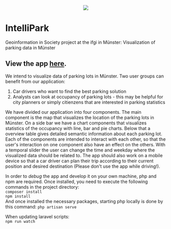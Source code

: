 <p align="center"><img src="https://gins.christian-terbeck.de/img/logo_transparent.png" /></p>

# IntelliPark

Geoinformation in Society project at the ifgi in Münster: Visualization of parking data in Münster

## View the app [here](https://gins.christian-terbeck.de/).


We intend to visualize data of parking lots in Münster.
Two user groups can benefit from our application:
1) Car drivers who want to find the best parking solution
2) Analysts can look at occupancy of parking lots - this may be helpful for city planners or simply citienzens that are interested in parking statistics

We have divided our application into four components. The main component is the map that visualizes the location of the parking lots in Münster. On a side bar we have a chart components that visualizes statistics of the occupancy with line, bar and pie charts. Below that a overview table gives detailed semantic information about each parking lot. Each of the components are intended to interact with each other, so that the user's interaction on one component also have an effect on the others. With a temporal slider the user can change the time and weekday where the visualized data should be related to.
The app should also work on a mobile device so that a car driver can plan their trip according to their current position and desired destination (Please don't use the app while driving!).

In order to *debug* the app and develop it on your own machine, php and npm are required.
Once installed, you need to execute the following commands in the project directory:
\
`composer install`\
`npm install`\
And once installed the necessary packages, starting php locally is done by this command:
`php artisan serve`

When updating laravel scripts:
\
`npm run watch`
